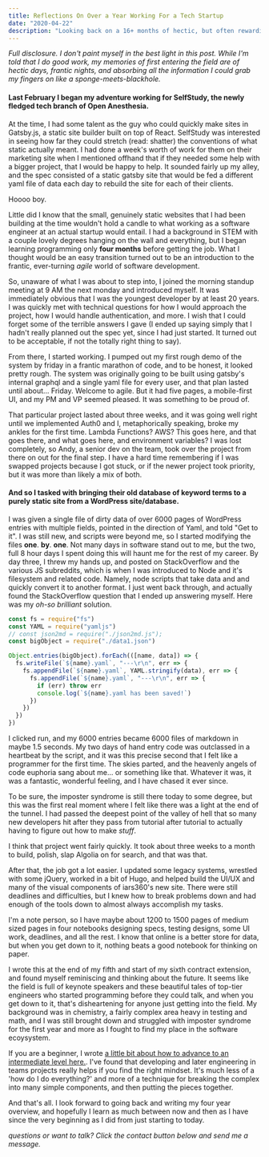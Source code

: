 ```yaml
---
title: Reflections On Over a Year Working For a Tech Startup
date: "2020-04-22"
description: "Looking back on a 16+ months of hectic, but often rewarding, work."
---
```


_Full disclosure. I don't paint myself in the best light in this post. While I'm told that I do good work, my memories of first entering the field are of hectic days, frantic nights, and absorbing all the information I could grab my fingers on like a sponge-meets-blackhole._

#### Last February I began my adventure working for SelfStudy, the newly fledged tech branch of Open Anesthesia.

At the time, I had some talent as the guy who could quickly make sites in Gatsby.js, a static site builder built on top of React. SelfStudy was interested in seeing how far they could stretch (read: shatter) the conventions of what static actually meant. I had done a week's worth of work for them on their marketing site when I mentioned offhand that if they needed some help with a bigger project, that I would be happy to help. It sounded fairly up my alley, and the spec consisted of a static gatsby site that would be fed a different yaml file of data each day to rebuild the site for each of their clients.

Hoooo boy.

Little did I know that the small, genuinely static websites that I had been building at the time wouldn't hold a candle to what working as a software engineer at an actual startup would entail. I had a background in STEM with a couple lovely degrees hanging on the wall and everything, but I began learning programming only **four months** before getting the job. What I thought would be an easy transition turned out to be an introduction to the frantic, ever-turning _agile_ world of software development.

So, unaware of what I was about to step into, I joined the morning standup meeting at 9 AM the next monday and introduced myself. It was immediately obvious that I was the youngest developer by at least 20 years. I was quickly met with technical questions for how I would approach the project, how I would handle authentication, and more. I wish that I could forget some of the terrible answers I gave (I ended up saying simply that I hadn't really planned out the spec yet, since I had just started. It turned out to be acceptable, if not the totally right thing to say).

From there, I started working. I pumped out my first rough demo of the system by friday in a frantic marathon of code, and to be honest, it looked pretty rough. The system was originally going to be built using gatsby's internal graphql and a single yaml file for every user, and that plan lasted until about... Friday. Welcome to agile. But it had five pages, a mobile-first UI, and my PM and VP seemed pleased. It was something to be proud of.

That particular project lasted about three weeks, and it was going well right until we implemented Auth0 and I, metaphorically speaking, broke my ankles for the first time. Lambda Functions? AWS? This goes here, and that goes there, and what goes here, and environment variables? I was lost completely, so Andy, a senior dev on the team, took over the project from there on out for the final step. I have a hard time remembering if I was swapped projects because I got stuck, or if the newer project took priority, but it was more than likely a mix of both.

#### And so I tasked with bringing their old database of keyword terms to a purely static site from a WordPress site/database.

I was given a single file of dirty data of over 6000 pages of WordPress entries with multiple fields, pointed in the direction of Yaml, and told "Get to it". I was still new, and scripts were beyond me, so I started modifying the files **one**. **by**. **one**. Not many days in software stand out to me, but the two, full 8 hour days I spent doing this will haunt me for the rest of my career. By day three, I threw my hands up, and posted on StackOverflow and the various JS subreddits, which is when I was introduced to Node and it's filesystem and related code. Namely, node scripts that take data and and quickly convert it to another format. I just went back through, and actually found the StackOverflow question that I ended up answering myself. Here was my _oh-so brilliant_ solution.

```js
const fs = require("fs")
const YAML = require("yamljs")
// const json2md = require("./json2md.js");
const bigObject = require("./data1.json")

Object.entries(bigObject).forEach(([name, data]) => {
  fs.writeFile(`${name}.yaml`, "---\r\n", err => {
    fs.appendFile(`${name}.yaml`, YAML.stringify(data), err => {
      fs.appendFile(`${name}.yaml`, "---\r\n", err => {
        if (err) throw err
        console.log(`${name}.yaml has been saved!`)
      })
    })
  })
})
```

I clicked run, and my 6000 entries became 6000 files of markdown in maybe 1.5 seconds. My two days of hand entry code was outclassed in a heartbeat by the script, and it was this precise second that I felt like a programmer for the first time. The skies parted, and the heavenly angels of code euphoria sang about me... or something like that. Whatever it was, it was a fantastic, wonderful feeling, and I have chased it ever since.

To be sure, the imposter syndrome is still there today to some degree, but this was the first real moment where I felt like there was a light at the end of the tunnel. I had passed the deepest point of the valley of hell that so many new developers hit after they pass from tutorial after tutorial to actually having to figure out how to make _stuff_.

I think that project went fairly quickly. It took about three weeks to a month to build, polish, slap Algolia on for search, and that was that.

After that, the job got a lot easier. I updated some legacy systems, wrestled with some jQuery, worked in a bit of Hugo, and helped build the UI/UX and many of the visual components of iars360's new site. There were still deadlines and difficulties, but I knew how to break problems down and had enough of the tools down to almost always accomplish my tasks.

I'm a note person, so I have maybe about 1200 to 1500 pages of medium sized pages in four notebooks designing specs, testing designs, some UI work, deadlines, and all the rest. I know that online is a better store for data, but when you get down to it, nothing beats a good notebook for thinking on paper.

I wrote this at the end of my fifth and start of my sixth contract extension, and found myself reminiscing and thinking about the future. It seems like the field is full of keynote speakers and these beautiful tales of top-tier engineers who started programming before they could talk, and when you get down to it, that's disheartening for anyone just getting into the field. My background was in chemistry, a fairly complex area heavy in testing and math, and I was still brought down and struggled with imposter syndrome for the first year and more as I fought to find my place in the software ecoysystem.

If you are a beginner, I wrote [a little bit about how to advance to an intermediate level here.](https://www.nolanbraman.com/Progressing%20Past%20the%20Valley%20of%20Death/). I've found that developing and later engineering in teams projects really helps if you find the right mindset. It's much less of a 'how do I do everything?' and more of a technique for breaking the complex into many simple components, and then putting the pieces together.

And that's all. I look forward to going back and writing my four year overview, and hopefully I learn as much between now and then as I have since the very beginning as I did from just starting to today.

_questions or want to talk? Click the contact button below and send me a message._
